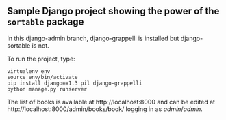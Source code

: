 ## Sample Django project showing the power of the `sortable` package

In this django-admin branch, django-grappelli is installed but django-sortable is not.

To run the project, type:

    virtualenv env
    source env/bin/activate
    pip install django==1.3 pil django-grappelli
    python manage.py runserver

The list of books is available at http://localhost:8000 and can be edited at http://localhost:8000/admin/books/book/ logging in as *admin*/*admin*.

